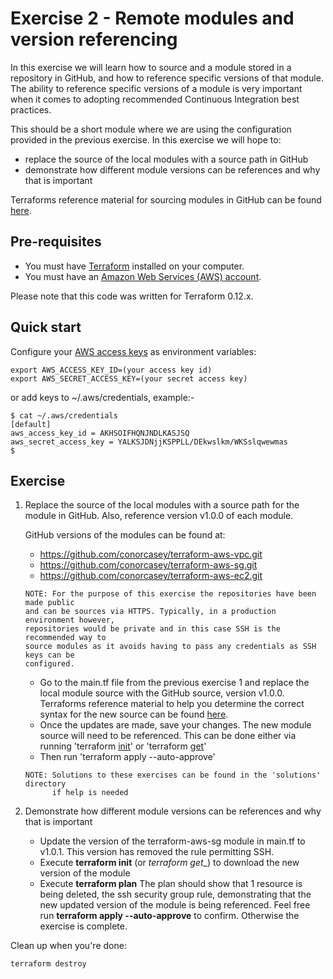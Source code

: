 # Exercise 2 - Remote modules and version referencing

In this exercise we will learn how to source and a module stored in a repository in
GitHub, and how to reference specific versions of that module. The ability to reference
specific versions of a module is very important when it comes to adopting recommended
Continuous Integration best practices.

This should be a short module where we are using the configuration provided in the
previous exercise. In this exercise we will hope to:

* replace the source of the local modules with a source path in GitHub
* demonstrate how different module versions can be references and why that is important

Terraforms reference material for sourcing modules in GitHub can be found [here](https://www.terraform.io/docs/modules/sources.html#github).

## Pre-requisites

* You must have [Terraform](https://www.terraform.io/) installed on your computer. 
* You must have an [Amazon Web Services (AWS) account](http://aws.amazon.com/).

Please note that this code was written for Terraform 0.12.x.

## Quick start

Configure your [AWS access 
keys](http://docs.aws.amazon.com/general/latest/gr/aws-sec-cred-types.html#access-keys-and-secret-access-keys) as 
environment variables:

```
export AWS_ACCESS_KEY_ID=(your access key id)
export AWS_SECRET_ACCESS_KEY=(your secret access key)
```

or add keys to ~/.aws/credentials, example:-

```
$ cat ~/.aws/credentials
[default]
aws_access_key_id = AKHSOIFHQNJNDLKASJSQ
aws_secret_access_key = YALKSJDNjjKSPPLL/DEkwslkm/WKSslqwewmas
$
```

## Exercise

1. Replace the source of the local modules with a source path for the module in GitHub. Also, 
   reference version v1.0.0 of each module. 

   GitHub versions of the modules can be found at:

   * https://github.com/conorcasey/terraform-aws-vpc.git
   * https://github.com/conorcasey/terraform-aws-sg.git
   * https://github.com/conorcasey/terraform-aws-ec2.git

   ```
   NOTE: For the purpose of this exercise the repositories have been made public 
   and can be sources via HTTPS. Typically, in a production environment however, 
   repositories would be private and in this case SSH is the recommended way to 
   source modules as it avoids having to pass any credentials as SSH keys can be 
   configured.
   ```

   * Go to the main.tf file from the previous exercise 1 and replace the local module source with
     the GitHub source, version v1.0.0. Terraforms reference material to help you determine
     the correct syntax for the new source can be found [here](https://www.terraform.io/docs/modules/sources.html#github).
   * Once the updates are made, save your changes. The new module source will need to be 
     referenced. This can be done either via running 'terraform [init](https://www.terraform.io/docs/commands/init.html)' or 'terraform [get](https://www.terraform.io/docs/commands/get.html)'
   * Then run 'terraform apply --auto-approve'
   
   ```
   NOTE: Solutions to these exercises can be found in the 'solutions' directory 
         if help is needed
   ```

2. Demonstrate how different module versions can be references and why that is important

   * Update the version of the terraform-aws-sg module in main.tf to v1.0.1. This version 
     has removed the rule permitting SSH.
   * Execute __terraform init__ (or _terraform get__) to download the new version of the
     module
   * Execute __terraform plan__
     The plan should show that 1 resource is being deleted, the ssh security group rule,
     demonstrating that the new updated version of the module is being referenced. Feel free
     run __terraform apply --auto-approve__ to confirm. Otherwise the exercise is complete.
    
Clean up when you're done:

```
terraform destroy
```


